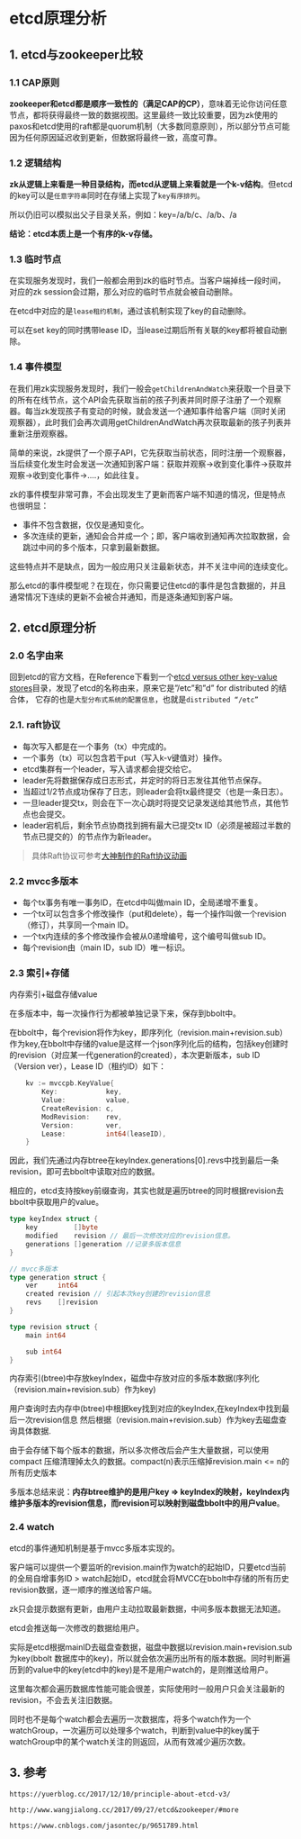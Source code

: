 # etcd原理分析

## 1. etcd与zookeeper比较

### 1.1 CAP原则

**zookeeper和etcd都是顺序一致性的（满足CAP的CP）**，意味着无论你访问任意节点，都将获得最终一致的数据视图。这里最终一致比较重要，因为zk使用的paxos和etcd使用的raft都是quorum机制（大多数同意原则），所以部分节点可能因为任何原因延迟收到更新，但数据将最终一致，高度可靠。

### 1.2 逻辑结构

**zk从逻辑上来看是一种目录结构，而etcd从逻辑上来看就是一个k-v结构**。但etcd的key可以是`任意字符串`同时在存储上实现了`key有序排列`。

所以仍旧可以模拟出父子目录关系，例如：key=/a/b/c、/a/b、/a

**结论：etcd本质上是一个有序的k-v存储。**

### 1.3 临时节点

在实现服务发现时，我们一般都会用到zk的临时节点。当客户端掉线一段时间，对应的zk session会过期，那么对应的临时节点就会被自动删除。

在etcd中对应的是`lease租约机制`，通过该机制实现了key的自动删除。

可以在set key的同时携带lease ID，当lease过期后所有关联的key都将被自动删除。

### 1.4 事件模型

在我们用zk实现服务发现时，我们一般会`getChildrenAndWatch`来获取一个目录下的所有在线节点，这个API会先获取当前的孩子列表并同时原子注册了一个观察器。每当zk发现孩子有变动的时候，就会发送一个通知事件给客户端（同时关闭观察器），此时我们会再次调用getChildrenAndWatch再次获取最新的孩子列表并重新注册观察器。

简单的来说，zk提供了一个原子API，它先获取当前状态，同时注册一个观察器，当后续变化发生时会发送一次通知到客户端：获取并观察->收到变化事件->获取并观察->收到变化事件->….，如此往复。

zk的事件模型非常可靠，不会出现发生了更新而客户端不知道的情况，但是特点也很明显：

- 事件不包含数据，仅仅是通知变化。
- 多次连续的更新，通知会合并成一个；即，客户端收到通知再次拉取数据，会跳过中间的多个版本，只拿到最新数据。

这些特点并不是缺点，因为一般应用只关注最新状态，并不关注中间的连续变化。

那么etcd的事件模型呢？在现在，你只需要记住etcd的事件是包含数据的，并且通常情况下连续的更新不会被合并通知，而是逐条通知到客户端。

## 2. etcd原理分析

### 2.0 名字由来

回到etcd的官方文档，在Reference下看到一个[etcd versus other key-value stores](https://coreos.com/etcd/docs/latest/learning/why.html)目录，发现了etcd的名称由来，原来它是”/etc”和”d” for distributed 的结合体， 它存的也是`大型分布式系统的配置信息`，也就是`distributed “/etc”`

### 2.1. raft协议

- 每次写入都是在一个事务（tx）中完成的。
- 一个事务（tx）可以包含若干put（写入k-v键值对）操作。
- etcd集群有一个leader，写入请求都会提交给它。
- leader先将数据保存成日志形式，并定时的将日志发往其他节点保存。
- 当超过1/2节点成功保存了日志，则leader会将tx最终提交（也是一条日志）。
- 一旦leader提交tx，则会在下一次心跳时将提交记录发送给其他节点，其他节点也会提交。
- leader宕机后，剩余节点协商找到拥有最大已提交tx ID（必须是被超过半数的节点已提交的）的节点作为新leader。

>  具体Raft协议可参考[大神制作的Raft协议动画](http://thesecretlivesofdata.com/raft/)

### 2.2 mvcc多版本

- 每个tx事务有唯一事务ID，在etcd中叫做main ID，全局递增不重复。
- 一个tx可以包含多个修改操作（put和delete），每一个操作叫做一个revision（修订），共享同一个main ID。
- 一个tx内连续的多个修改操作会被从0递增编号，这个编号叫做sub ID。
- 每个revision由（main ID，sub ID）唯一标识。

### 2.3 索引+存储

内存索引+磁盘存储value

在多版本中，每一次操作行为都被单独记录下来，保存到bbolt中。

在bbolt中，每个revision将作为key，即序列化（revision.main+revision.sub）作为key,在bbolt中存储的value是这样一个json序列化后的结构，包括key创建时的revision（对应某一代generation的created），本次更新版本，sub ID（Version ver），Lease ID（租约ID）如下：

```go
	kv := mvccpb.KeyValue{
		Key:            key,
		Value:          value,
		CreateRevision: c,
		ModRevision:    rev,
		Version:        ver,
		Lease:          int64(leaseID),
	}
```



因此，我们先通过内存btree在keyIndex.generations[0].revs中找到最后一条revision，即可去bbolt中读取对应的数据。

相应的，etcd支持按key前缀查询，其实也就是遍历btree的同时根据revision去bbolt中获取用户的value。 

```go
type keyIndex struct {
	key         []byte
	modified    revision // 最后一次修改对应的revision信息。
	generations []generation //记录多版本信息
}

// mvcc多版本
type generation struct {
	ver     int64
	created revision // 引起本次key创建的revision信息
	revs    []revision
}

type revision struct {
	main int64

	sub int64
}
```

内存索引(btree)中存放keyIndex，磁盘中存放对应的多版本数据(序列化（revision.main+revision.sub）作为key)

用户查询时去内存中(btree)中根据key找到对应的keyIndex,在keyIndex中找到最后一次revision信息 然后根据（revision.main+revision.sub）作为key去磁盘查询具体数据.



由于会存储下每个版本的数据，所以多次修改后会产生大量数据，可以使用compact 压缩清理掉太久的数据。compact(n)表示压缩掉revision.main <= n的所有历史版本



多版本总结来说：**内存btree维护的是用户key => keyIndex的映射，keyIndex内维护多版本的revision信息，而revision可以映射到磁盘bbolt中的用户value**。

### 2.4 watch

etcd的事件通知机制是基于mvcc多版本实现的。

客户端可以提供一个要监听的revision.main作为watch的起始ID，只要etcd当前的全局自增事务ID > watch起始ID，etcd就会将MVCC在bbolt中存储的所有历史revision数据，逐一顺序的推送给客户端。

zk只会提示数据有更新，由用户主动拉取最新数据，中间多版本数据无法知道。

etcd会推送每一次修改的数据给用户。



实际是etcd根据mainID去磁盘查数据，磁盘中数据以revision.main+revision.sub为key(bbolt 数据库中的key)，所以就会依次遍历出所有的版本数据。同时判断遍历到的value中的key(etcd中的key)是不是用户watch的，是则推送给用户。



这里每次都会遍历数据库性能可能会很差，实际使用时一般用户只会关注最新的revision，不会去关注旧数据。

同时也不是每个watch都会去遍历一次数据库，将多个watch作为一个watchGroup，一次遍历可以处理多个watch，判断到value中的key属于watchGroup中的某个watch关注的则返回，从而有效减少遍历次数。

## 3. 参考

`https://yuerblog.cc/2017/12/10/principle-about-etcd-v3/`

`http://www.wangjialong.cc/2017/09/27/etcd&zookeeper/#more`

`https://www.cnblogs.com/jasontec/p/9651789.html`

